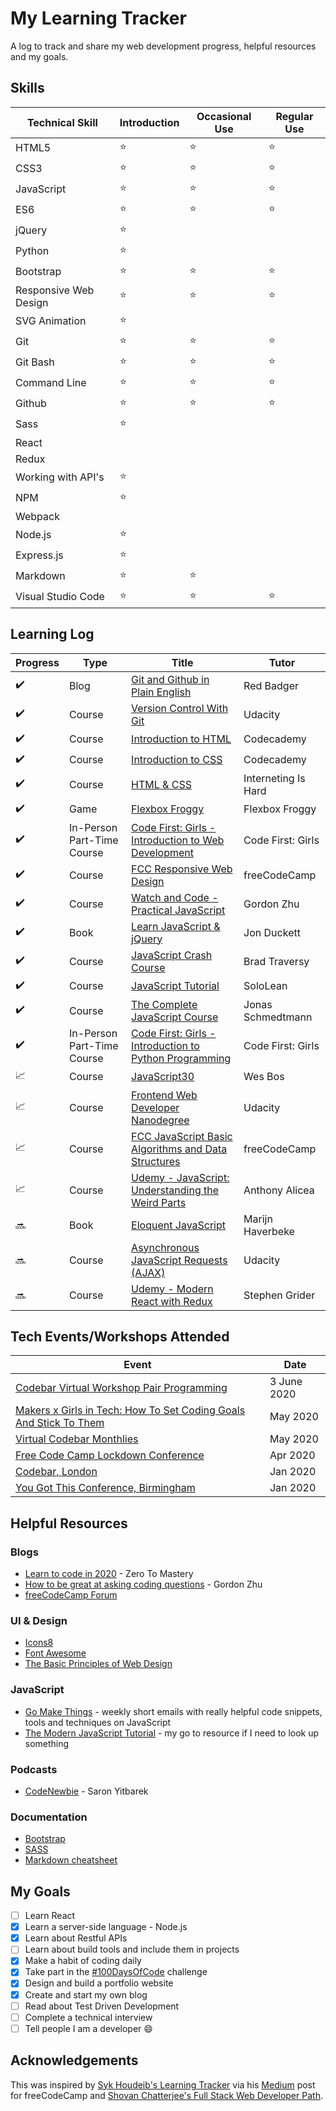 # My Learning Tracker

A log to track and share my web development progress, helpful resources and my goals.

## Skills
| Technical Skill       | Introduction    | Occasional Use  | Regular Use |
|-----------------------|-----------------| ----------------|-------------|
| HTML5                 | :star:          | :star:          | :star:      |
| CSS3                  | :star:          | :star:          | :star:      |           
| JavaScript            | :star:          | :star:          | :star:      |
| ES6                   | :star:          | :star:          | :star:      |
| jQuery                | :star:          |                 |             |
| Python                | :star:          |                 |             |
| Bootstrap             | :star:          | :star:          | :star:      |
| Responsive Web Design | :star:          | :star:          | :star:      |
| SVG Animation         | :star:          |                 |             |    
| Git                   | :star:          | :star:          | :star:      |    
| Git Bash              | :star:          | :star:          | :star:      |    
| Command Line          | :star:          | :star:          | :star:      |    
| Github                | :star:          | :star:          | :star:      |    
| Sass                  | :star:          |
| React                 |                 |
| Redux                 |                 |
| Working with API's    | :star:          |
| NPM                   | :star:          |
| Webpack               |                 |
| Node.js               | :star: |        |
| Express.js            | :star: |        |
| Markdown              | :star: | :star: |
| Visual Studio Code    | :star: | :star: | :star: |

## Learning Log
| Progress                   | Type    | Title                                            | Tutor         |
|----------------------------|---------| -------------------------------------------------|---------------|
| :heavy_check_mark:         | Blog    | [Git and Github in Plain English](https://blog.red-badger.com/2016/11/29/gitgithub-in-plain-english) | Red Badger |
| :heavy_check_mark:         | Course  | [Version Control With Git](https://www.udacity.com/course/version-control-with-git--ud123) | Udacity |
| :heavy_check_mark:         | Course  | [Introduction to HTML](https://www.codecademy.com/learn/learn-html) | Codecademy |
| :heavy_check_mark:         | Course  | [Introduction to CSS](https://www.codecademy.com/learn/learn-css)   | Codecademy |
| :heavy_check_mark:         | Course  | [HTML & CSS](https://internetingishard.com/)                        | Interneting Is Hard |
| :heavy_check_mark:         | Game    | [Flexbox Froggy](http://flexboxfroggy.com/)                         | Flexbox Froggy |
| :heavy_check_mark:         | In-Person Part-Time Course  | [Code First: Girls - Introduction to Web Development](https://www.codefirstgirls.org.uk/) | Code First: Girls |
| :heavy_check_mark:         | Course  | [FCC Responsive Web Design](https://www.freecodecamp.org/toowee)        | freeCodeCamp |
| :heavy_check_mark:         | Course  | [Watch and Code - Practical JavaScript](https://watchandcode.com/p/practical-javascript) | Gordon Zhu |
| :heavy_check_mark:         | Book    | [Learn JavaScript & jQuery](http://javascriptbook.com/)             | Jon Duckett |
| :heavy_check_mark:         | Course  | [JavaScript Crash Course](https://www.youtube.com/watch?v=hdI2bqOjy3c&t=2s) | Brad Traversy |
| :heavy_check_mark: | Course  | [JavaScript Tutorial](https://www.sololearn.com/Course/JavaScript/) | SoloLean |
| :heavy_check_mark: | Course  | [The Complete JavaScript Course](https://www.udemy.com/course/the-complete-javascript-course/) | Jonas Schmedtmann |
| :heavy_check_mark: | In-Person Part-Time Course  | [Code First: Girls - Introduction to Python Programming](https://www.codefirstgirls.org.uk/)        | Code First: Girls |
| :chart_with_upwards_trend: | Course  | [JavaScript30](https://javascript30.com/)                           | Wes Bos |
| :chart_with_upwards_trend: | Course  | [Frontend Web Developer Nanodegree](https://www.udacity.com/course/front-end-web-developer-nanodegree--nd0011) | Udacity |
| :chart_with_upwards_trend: | Course  | [FCC JavaScript Basic Algorithms and Data Structures](https://www.freecodecamp.org/toowee) | freeCodeCamp |
| :chart_with_upwards_trend: | Course  | [Udemy - JavaScript: Understanding the Weird Parts](https://www.udemy.com/course/understand-javascript/learn/lecture/2237542?start=345) | Anthony Alicea |
| :soon: | Book  | [Eloquent JavaScript](https://eloquentjavascript.net/) | Marijn Haverbeke |
| :soon: | Course  | [Asynchronous JavaScript Requests (AJAX)](https://www.udacity.com/course/asynchronous-javascript-requests--ud109) | Udacity |
| :soon: | Course  | [Udemy - Modern React with Redux](https://www.udemy.com/course/react-redux/) | Stephen Grider |

## Tech Events/Workshops Attended
| Event                                                                 | Date            |
|-----------------------------------------------------------------------|-----------------|
| [Codebar Virtual Workshop Pair Programming](https://codebar.io/)    | 3 June 2020        |
| [Makers x Girls in Tech: How To Set Coding Goals And Stick To Them](https://www.eventbrite.co.uk/e/makers-x-girls-in-tech-how-to-set-coding-goals-and-stick-to-them-tickets-103707341450) | May 2020 |
| [Virtual Codebar Monthlies](https://codebar.io/) | May 2020 |
| [Free Code Camp Lockdown Conference](https://www.youtube.com/watch?v=l8K0B270cgE&t=3574s)| Apr 2020        | 
| [Codebar, London](https://codebar.io/)                                | Jan 2020        | 
| [You Got This Conference, Birmingham](https://2020.yougotthis.io/)    | Jan 2020        |

## Helpful Resources
### Blogs
* [Learn to code in 2020](https://zerotomastery.io/blog/learn-to-code-in-2020-get-hired-and-have-fun-along-the-way/) - Zero To Mastery
* [How to be great at asking coding questions](https://medium.com/@gordon_zhu/how-to-be-great-at-asking-questions-e37be04d0603) - Gordon Zhu
* [freeCodeCamp Forum](https://www.freecodecamp.org/forum/)

### UI & Design
* [Icons8](https://icons8.com/)
* [Font Awesome](https://fontawesome.com/how-to-use/on-the-web/referencing-icons/basic-use)
* [The Basic Principles of Web Design](https://www.freecodecamp.org/forum/t/the-basic-principles-of-web-design-introduction/316149)

### JavaScript
* [Go Make Things](https://gomakethings.com/) - weekly short emails with really helpful code snippets, tools and techniques on JavaScript
* [The Modern JavaScript Tutorial](https://javascript.info/) - my go to resource if I need to look up something

### Podcasts
* [CodeNewbie](https://saron.io/) - Saron Yitbarek

### Documentation
* [Bootstrap](https://getbootstrap.com/docs/4.4/getting-started/introduction/)
* [SASS](https://sass-lang.com/documentation)
* [Markdown cheatsheet](https://github.com/adam-p/markdown-here/wiki/Markdown-Cheatsheet)

## My Goals
* [ ] Learn React
* [x] Learn a server-side language - Node.js
* [x] Learn about Restful APIs
* [ ] Learn about build tools and include them in projects
* [x] Make a habit of coding daily
* [x] Take part in the [#100DaysOfCode](https://www.100daysofcode.com/) challenge 
* [x] Design and build a portfolio website
* [x] Create and start my own blog
* [ ] Read about Test Driven Development
* [ ] Complete a technical interview
* [ ] Tell people I am a developer :smile:

## Acknowledgements
This was inspired by [Syk Houdeib's Learning Tracker](https://github.com/Syknapse/My-Learning-Tracker) via his [Medium](https://www.freecodecamp.org/news/how-i-switched-careers-and-got-a-developer-job-in-10-months-a-true-story-b8895e855a8b/) post for freeCodeCamp and [Shovan Chatterjee's Full Stack Web Developer Path](https://github.com/adam-p/markdown-here/wiki/Markdown-Cheatsheet).
